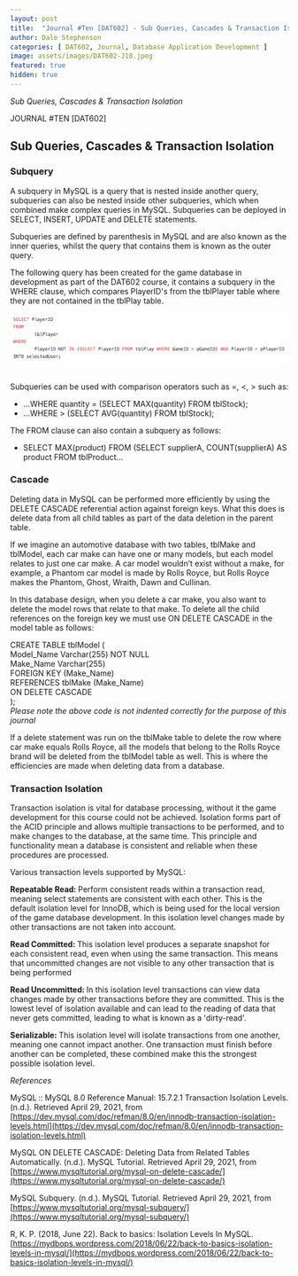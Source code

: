 ```yaml
---
layout: post
title:  "Journal #Ten [DAT602] - Sub Queries, Cascades & Transaction Isolation"
author: Dale Stephenson
categories: [ DAT602, Journal, Database Application Development ]
image: assets/images/DAT602-J10.jpeg
featured: true
hidden: true
---
```

<i>Sub Queries, Cascades & Transaction Isolation</i>

JOURNAL #TEN [DAT602]

<h2>Sub Queries, Cascades & Transaction Isolation</h2>

<h3>Subquery</h3>
 
A subquery in MySQL is a query that is nested inside another query, subqueries can also be nested inside other subqueries, which when combined make complex queries in MySQL. Subqueries can be deployed in SELECT, INSERT, UPDATE and DELETE statements.
 
Subqueries are defined by parenthesis in MySQL and are also known as the inner queries, whilst the query that contains them is known as the outer query.
 
The following query has been created for the game database in development as part of the DAT602 course, it contains a subquery in the WHERE clause, which compares PlayerID's from the tblPlayer table where they are not contained in the tblPlay table.

<center><img src="/assets/images/DAT602-Subquery.png" alt="MySQL Subquery" width="950"></center><br>
 
Subqueries can be used with comparison operators such as =, <, > such as:
- …WHERE quantity = (SELECT MAX(quantity) FROM tblStock);
- …WHERE > (SELECT AVG(quantity) FROM tblStock);
 
The FROM clause can also contain a subquery as follows:
- SELECT MAX(product) FROM (SELECT supplierA, COUNT(supplierA) AS product FROM tblProduct…
 
<h3>Cascade</h3>
 
Deleting data in MySQL can be performed more efficiently by using the DELETE CASCADE referential action against foreign keys. What this does is delete data from all child tables as part of the data deletion in the parent table.
 
If we imagine an automotive database with two tables, tblMake and tblModel, each car make can have one or many models, but each model relates to just one car make. A car model wouldn’t exist without a make, for example, a Phantom car model is made by Rolls Royce, but Rolls Royce makes the Phantom, Ghost, Wraith, Dawn and Cullinan.
 
In this database design, when you delete a car make, you also want to delete the model rows that relate to that make. To delete all the child references on the foreign key we must use ON DELETE CASCADE in the model table as follows:
 
CREATE TABLE tblModel (<br>
Model_Name Varchar(255) NOT NULL<br>
Make_Name Varchar(255)<br>
FOREIGN KEY (Make_Name)<br>
REFERENCES tblMake (Make_Name)<br>
ON DELETE CASCADE<br>
);<br>
<i>Please note the above code is not indented correctly for the purpose of this journal</i>
 
If a delete statement was run on the tblMake table to delete the row where car make equals Rolls Royce, all the models that belong to the Rolls Royce brand will be deleted from the tblModel table as well. This is where the efficiencies are made when deleting data from a database.
 
<h3>Transaction Isolation</h3>
 
Transaction isolation is vital for database processing, without it the game development for this course could not be achieved. Isolation forms part of the ACID principle and allows multiple transactions to be performed, and to make changes to the database, at the same time. This principle and functionality mean a database is consistent and reliable when these procedures are processed.
 
Various transaction levels supported by MySQL:
 
<b>Repeatable Read: </b>Perform consistent reads within a transaction read, meaning select statements are consistent with each other. This is the default isolation level for InnoDB, which is being used for the local version of the game database development. In this isolation level changes made by other transactions are not taken into account.
 
<b>Read Committed: </b>This isolation level produces a separate snapshot for each consistent read, even when using the same transaction. This means that uncommitted changes are not visible to any other transaction that is being performed
 
<b>Read Uncommitted: </b>In this isolation level transactions can view data changes made by other transactions before they are committed. This is the lowest level of isolation available and can lead to the reading of data that never gets committed, leading to what is known as a 'dirty-read'.
 
<b>Serializable: </b>This isolation level will isolate transactions from one another, meaning one cannot impact another. One transaction must finish before another can be completed, these combined make this the strongest possible isolation level.

<i>References</i>

MySQL :: MySQL 8.0 Reference Manual: 15.7.2.1 Transaction Isolation Levels. (n.d.). Retrieved April 29, 2021, from [https://dev.mysql.com/doc/refman/8.0/en/innodb-transaction-isolation-levels.html](https://dev.mysql.com/doc/refman/8.0/en/innodb-transaction-isolation-levels.html)

MySQL ON DELETE CASCADE: Deleting Data from Related Tables Automatically. (n.d.). MySQL Tutorial. Retrieved April 29, 2021, from [https://www.mysqltutorial.org/mysql-on-delete-cascade/](https://www.mysqltutorial.org/mysql-on-delete-cascade/)

MySQL Subquery. (n.d.). MySQL Tutorial. Retrieved April 29, 2021, from [https://www.mysqltutorial.org/mysql-subquery/](https://www.mysqltutorial.org/mysql-subquery/)

R, K. P. (2018, June 22). Back to basics: Isolation Levels In MySQL. [https://mydbops.wordpress.com/2018/06/22/back-to-basics-isolation-levels-in-mysql/](https://mydbops.wordpress.com/2018/06/22/back-to-basics-isolation-levels-in-mysql/)
